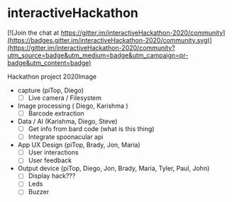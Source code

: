 # interactiveHackathon

[![Join the chat at https://gitter.im/interactiveHackathon-2020/community](https://badges.gitter.im/interactiveHackathon-2020/community.svg)](https://gitter.im/interactiveHackathon-2020/community?utm_source=badge&utm_medium=badge&utm_campaign=pr-badge&utm_content=badge)

Hackathon project 2020Image

* capture (piTop, Diego)
	* [ ] Live camera / Filesystem
* Image processing ( Diego, Karishma )
	* [ ] Barcode extraction
* Data / AI (Karishma, Diego, Steve) 
    * [ ] Get info from bard code (what is this thing)
	* [ ] Integrate spoonacular api
* App UX Design (piTop, Brady, Jon, Maria)
	* [ ] User interactions
	* [ ] User feedback
* Output device (piTop, Diego, Jon, Brady, Maria, Tyler, Paul, John)
	* [ ] Display hack???
	* [ ] Leds
    * [ ] Buzzer
